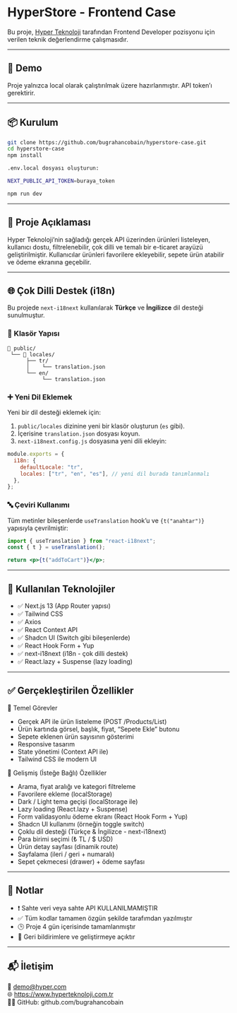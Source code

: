 
# HyperStore - Frontend Case

Bu proje, [Hyper Teknoloji](https://www.hyperteknoloji.com.tr) tarafından Frontend Developer pozisyonu için verilen teknik değerlendirme çalışmasıdır.

---

## 🔗 Demo

Proje yalnızca local olarak çalıştırılmak üzere hazırlanmıştır. API token’ı gerektirir.

---

## 📦 Kurulum

```bash
git clone https://github.com/bugrahancobain/hyperstore-case.git
cd hyperstore-case
npm install

.env.local dosyası oluşturun:

NEXT_PUBLIC_API_TOKEN=buraya_token

npm run dev
```

---

## 🧩 Proje Açıklaması

Hyper Teknoloji’nin sağladığı gerçek API üzerinden ürünleri listeleyen, kullanıcı dostu, filtrelenebilir, çok dilli ve temalı bir e-ticaret arayüzü geliştirilmiştir. Kullanıcılar ürünleri favorilere ekleyebilir, sepete ürün atabilir ve ödeme ekranına geçebilir.

---

## 🌐 Çok Dilli Destek (i18n)

Bu projede `next-i18next` kullanılarak **Türkçe** ve **İngilizce** dil desteği sunulmuştur.

### 📁 Klasör Yapısı

```
📁 public/
 └── 📁 locales/
      ├── tr/
      │    └── translation.json
      └── en/
           └── translation.json
```

### ➕ Yeni Dil Eklemek

Yeni bir dil desteği eklemek için:
1. `public/locales` dizinine yeni bir klasör oluşturun (`es` gibi).
2. İçerisine `translation.json` dosyası koyun.
3. `next-i18next.config.js` dosyasına yeni dili ekleyin:
```js
module.exports = {
  i18n: {
    defaultLocale: "tr",
    locales: ["tr", "en", "es"], // yeni dil burada tanımlanmalı
  },
};
```

### 🔤 Çeviri Kullanımı

Tüm metinler bileşenlerde `useTranslation` hook’u ve `{t("anahtar")}` yapısıyla çevrilmiştir:

```jsx
import { useTranslation } from "react-i18next";
const { t } = useTranslation();

return <p>{t("addToCart")}</p>;
```

---

## 🚀 Kullanılan Teknolojiler
- ✅ Next.js 13 (App Router yapısı)
- ✅ Tailwind CSS
- ✅ Axios
- ✅ React Context API
- ✅ Shadcn UI (Switch gibi bileşenlerde)
- ✅ React Hook Form + Yup
- ✅ next-i18next (i18n - çok dilli destek)
- ✅ React.lazy + Suspense (lazy loading)

---

## ✅ Gerçekleştirilen Özellikler

🔹 Temel Görevler
- Gerçek API ile ürün listeleme (POST /Products/List)
- Ürün kartında görsel, başlık, fiyat, “Sepete Ekle” butonu
- Sepete eklenen ürün sayısının gösterimi
- Responsive tasarım
- State yönetimi (Context API ile)
- Tailwind CSS ile modern UI

🔹 Gelişmiş (İsteğe Bağlı) Özellikler
- Arama, fiyat aralığı ve kategori filtreleme
- Favorilere ekleme (localStorage)
- Dark / Light tema geçişi (localStorage ile)
- Lazy loading (React.lazy + Suspense)
- Form validasyonlu ödeme ekranı (React Hook Form + Yup)
- Shadcn UI kullanımı (örneğin toggle switch)
- Çoklu dil desteği (Türkçe & İngilizce - next-i18next)
- Para birimi seçimi (₺ TL / $ USD)
- Ürün detay sayfası (dinamik route)
- Sayfalama (ileri / geri + numaralı)
- Sepet çekmecesi (drawer) + ödeme sayfası

---

## 📝 Notlar
- ❗ Sahte veri veya sahte API KULLANILMAMIŞTIR
- ✅ Tüm kodlar tamamen özgün şekilde tarafımdan yazılmıştır
- 🕒 Proje 4 gün içerisinde tamamlanmıştır
- 🎯 Geri bildirimlere ve geliştirmeye açıktır

---

## 📬 İletişim

📧 demo@hyper.com  
🌐 https://www.hyperteknoloji.com.tr  
👩‍💻 GitHub: github.com/bugrahancobain
